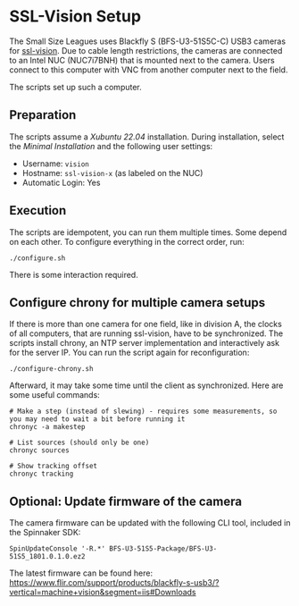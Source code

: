 # SSL-Vision Setup
The Small Size Leagues uses Blackfly S (BFS-U3-51S5C-C) USB3 cameras for [ssl-vision](https://github.com/RoboCup-SSL/ssl-vision).
Due to cable length restrictions, the cameras are connected to an Intel NUC (NUC7i7BNH) that is mounted next to the camera.
Users connect to this computer with VNC from another computer next to the field.

The scripts set up such a computer.

## Preparation
The scripts assume a *Xubuntu 22.04* installation.
During installation, select the *Minimal Installation* and the following user settings:

* Username: `vision`
* Hostname: `ssl-vision-x` (as labeled on the NUC)
* Automatic Login: Yes

## Execution
The scripts are idempotent, you can run them multiple times. Some depend on each other.
To configure everything in the correct order, run:

```shell
./configure.sh
```

There is some interaction required.

## Configure chrony for multiple camera setups
If there is more than one camera for one field, like in division A, the clocks of all computers, that are running ssl-vision, have to be synchronized.
The scripts install chrony, an NTP server implementation and interactively ask for the server IP. You can run the script again for reconfiguration:

```shell
./configure-chrony.sh
```

Afterward, it may take some time until the client as synchronized. Here are some useful commands:

```shell
# Make a step (instead of slewing) - requires some measurements, so you may need to wait a bit before running it
chronyc -a makestep

# List sources (should only be one)
chronyc sources

# Show tracking offset
chronyc tracking
```

## Optional: Update firmware of the camera
The camera firmware can be updated with the following CLI tool, included in the Spinnaker SDK:

```shell
SpinUpdateConsole '-R.*' BFS-U3-51S5-Package/BFS-U3-51S5_1801.0.1.0.ez2
```

The latest firmware can be found here: https://www.flir.com/support/products/blackfly-s-usb3/?vertical=machine+vision&segment=iis#Downloads
